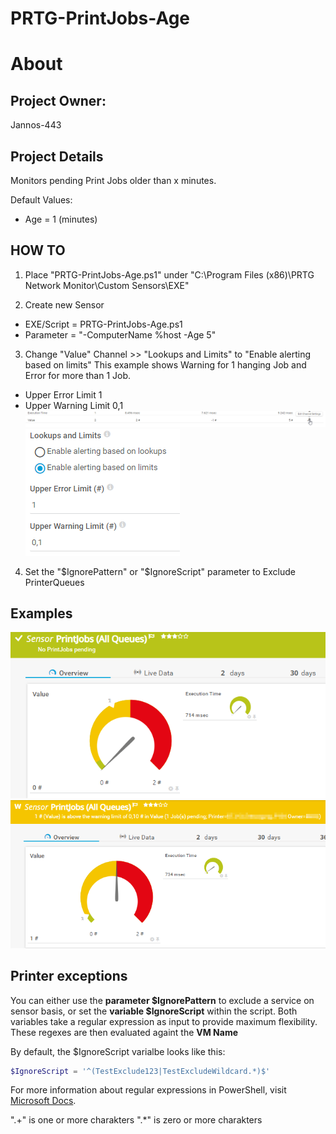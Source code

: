 # PRTG-PrintJobs-Age
# About

## Project Owner:

Jannos-443

## Project Details

Monitors pending Print Jobs older than x minutes.

Default Values:
- Age = 1 (minutes)

## HOW TO

1. Place "PRTG-PrintJobs-Age.ps1" under "C:\Program Files (x86)\PRTG Network Monitor\Custom Sensors\EXE"

2. Create new Sensor 
- EXE/Script = PRTG-PrintJobs-Age.ps1
- Parameter = "-ComputerName %host -Age 5"

3. Change "Value" Channel >> "Lookups and Limits" to "Enable alerting based on limits"
This example shows Warning for 1 hanging Job and Error for more than 1 Job.
- Upper Error Limit 1
- Upper Warning Limit 0,1
![PRTG-PrintJobs-Age](media/Sensor-Limit-Channel.png)
![PRTG-PrintJobs-Age](media/Sensor-Limit.png)

4. Set the "$IgnorePattern" or "$IgnoreScript" parameter to Exclude PrinterQueues

## Examples
![PRTG-VMware-Snapshot](media/Print_Limit_OK.png)
![PRTG-VMware-Snapshot](media/Print_Limit_Warning.png)

Printer exceptions
------------------
You can either use the **parameter $IgnorePattern** to exclude a service on sensor basis, or set the **variable $IgnoreScript** within the script. Both variables take a regular expression as input to provide maximum flexibility. These regexes are then evaluated againt the **VM Name**

By default, the $IgnoreScript varialbe looks like this:

```powershell
$IgnoreScript = '^(TestExclude123|TestExcludeWildcard.*)$'
```

For more information about regular expressions in PowerShell, visit [Microsoft Docs](https://docs.microsoft.com/en-us/powershell/module/microsoft.powershell.core/about/about_regular_expressions).

".+" is one or more charakters
".*" is zero or more charakters
